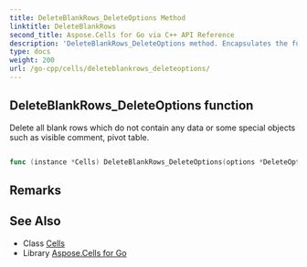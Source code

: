 ```yaml
---
title: DeleteBlankRows_DeleteOptions Method 
linktitle: DeleteBlankRows
second_title: Aspose.Cells for Go via C++ API Reference
description: 'DeleteBlankRows_DeleteOptions method. Encapsulates the function that represents deleteblankrows in Go.'
type: docs
weight: 200
url: /go-cpp/cells/deleteblankrows_deleteoptions/
---
```


## DeleteBlankRows_DeleteOptions function

Delete all blank rows which do not contain any data or some special objects such as visible comment, pivot table.

```go

func (instance *Cells) DeleteBlankRows_DeleteOptions(options *DeleteOptions)  error

```

## Remarks


## See Also

* Class [Cells](../)
* Library [Aspose.Cells for Go](../../)
